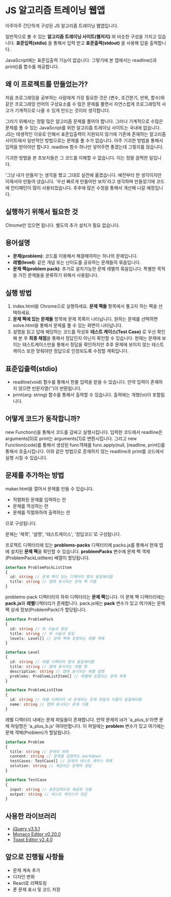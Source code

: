 # JS 알고리즘 트레이닝 웹앱

아주아주 간단하게 구성된 JS 알고리즘 트레이닝 웹앱입니다.

일반적으로 볼 수 있는 **알고리즘 트레이닝 사이트(웹저지)** 와 비슷한 구성을 가지고 있습니다. **표준입력(stdio)** 을 통해서 입력 받고 **표준출력(stdout)** 을 사용해 답을 출력합니다.

JavaScript에는 표준입출력 기능이 없습니다. 그렇기에 본 앱에서는 readline()과 print()를 함수를 제공합니다.

## 왜 이 프로젝트를 만들었는가?

처음 프로그래밍을 공부하는 사람에게 가장 필요한 것은 (변수, 조건분기, 반복, 함수)와 같은 프로그래밍 언어의 구성요소를 수 많은 문제를 풀면서 자연스럽게 프로그래밍적 사고가 기계적으로 나올 수 있게 만드는 것이라 생각합니다.

그러기 위해서는 정말 많은 알고리즘 문제를 풀어야 합니다. 그러나 기계적으로 수많은 문제를 풀 수 있는 JavaScript를 위한 알고리즘 트레이닝 사이트는 국내에 없습니다. JS는 태생적인 이유로 인해서 표준입출력이 지원되지 않기에 기존에 존재하는 알고리즘 사이트에서 일반적인 방법으로는 문제를 풀 수가 없습니다. 아주 기괴한 방법을 통해서 입력을 받아야만 합니다. readline 함수 하나만 넣어주면 좋겠는데 그렇지를 않습니다.

기괴한 방법을 본 초보자들은 그 코드를 이해할 수 없습니다. 이는 정말 끔찍한 일입니다.

'그냥 내가 만들자'는 생각을 했고 그대로 실천에 옮겼습니다. 예전부터 한 생각이지만 이제서야 만들어 냈습니다. '우선 빠르게 만들어만 보자'라고 생각하며 만들었기에 코드에 안티패턴이 많이 사용되었습니다. 추후에 많은 수정을 통해서 개선해 나갈 예정입니다.

## 실행하기 위해서 필요한 것

Chrome만 있으면 됩니다. 별도의 추가 설치가 필요 없습니다.

## 용어설명

- **문제(problem)**: 코드를 이용해서 해결해야하는 하나의 문제입니다.
- **레벨(level)**: 같은 개념 또는 난이도를 공유하는 문제들의 묶음입니다.
- **문제 팩(problem pack)**: 추가로 설치가능한 문제 레벨의 묶음입니다. 특별한 목적을 가진 문제들을 분류하기 위해서 사용됩니다.

## 실행 방법

1. index.html을 Chrome으로 실행하세요. **문제 팩들** 항목에서 풀고자 하는 팩을 선택하세요.
2. **문제 팩에 있는 문제들** 항목에 문제 목록이 나타납니다. 원하는 문제를 선택하면 solve.html을 통해서 문제를 풀 수 있는 화면이 나타납니다.
3. 설명을 읽고 답에 해당하는 코드를 작성후 **테스트 케이스(Test Case)** 로 우선 확인해 본 후 **최종 채점**을 통해서 정답인지 아닌지 확인할 수 있습니다. 현재는 문제에 보이는 테스트케이스만을 통해서 정답을 확인하지만 추후 문제에 보이지 않는 테스트 케이스 또한 맞춰야만 정답으로 인정되도록 수정할 계획입니다.

## 표준입출력(stdio)

- readline(void) 함수를 통해서 한줄 입력을 받을 수 있습니다. 만약 입력이 존재하지 않으면 빈문자열('')이 반환됩니다.
- print(arg: string) 함수를 통해서 출력할 수 있습니다. 출력에는 개행(\n)이 포함됩니다.

## 어떻게 코드가 동작합니까?

new Function()을 통해서 코드를 감싸고 실행시킵니다. 입력한 코드에서 readline은 arguments[0]로 print는 arguments[1]로 변환시킵니다. 그리고 new Function(code)를 통해서 생성된 func객체를 func.apply(null, [readline, print])를 통해서 호출시킵니다. 이와 같은 방법으로 존재하지 않는 readline과 print를 코드에서 실행 시킬 수 있습니다.


## 문제를 추가하는 방법

maker.html을 열어서 문제를 만들 수 있습니다.

- 직렬화된 문제를 입력하는 란
- 문제를 작성하는 란
- 문제를 직렬화하여 출력하는 란

으로 구성됩니다.

문제는 '제목', '설명', '테스트케이스', '정답코드'로 구성됩니다.

프로젝트 디렉터리에 있는 **problems-packs** 디렉터리에 packs.js를 통해서 현재 앱에 설치된 **문제 팩**을 확인할 수 있습니다. **problemPacks** 변수에 문제 팩 객체(ProblemPackListItem) 배열이 할당됩니다.

``` typescript
interface ProblemPackListItem
{
  id: string // 문제 팩이 있는 디렉터리 명과 동일해야함
  title: string // 앱에 표시되는 문제 팩 이름
}
```

problems-pack 디렉터리의 하위 디렉터리는 **문제 팩**입니다. 이 문제 팩 디렉터리에는 **pack.js**와 **레벨**디렉터리가 존재합니다. pack.js에는 **pack** 변수가 있고 여기에는 문제 팩 상세 정보(ProblemPack)가 할당됩니다.

``` typescript
interface ProblemPack
{
  id: string // 위 서술과 동일
  title: string // 위 서술과 동일
  levels: Level[] // 문제 팩에 포함되는 레벨 목록
}

interface Level
{
  id: string // 레벨 디렉터리 명과 동일해야함
  title: string // 앱에 표시되는 레벨 명
  description: string // 앱에 표시되는 레벨 설명
  problems: ProblemListItem[] // 레벨에 포함되는 문제 목록
}

interface ProblemListItem
{
  id: string // 레벨 디렉터리 내 존재하는 문제 파일과 이름이 동일해야함
  name: string // 앱에 표시되는 문제 이름
}
```

레벨 디렉터리 내에는 문제 파일들이 존재합니다. 만약 문제의 id가 'a_plus_b'라면 문제 파일명은 'a_plus_b.js' 여야만합니다. 이 파일에는 **problem** 변수가 있고 여기에는 문제 객체(Problem)가 할달됩니다.

``` typescript
interface Problem
{
  title: string // 문제의 제목
  content: string // 문제를 설명하는 markdown
  testCases: TestCase[] // 문제의 테스트 케이스 목록
  solution: string // 제공되는 문제의 정답
}

interface TestCase
{
  input: string // 표준입력으로 제공된 것들
  output: string // 테스트 케이스의 정답
}
```

## 사용한 라이브러리

- [jQuery v3.5.1](https://jquery.com/)
- [Monaco Editor v0.20.0](https://microsoft.github.io/monaco-editor/)
- [Toast Editor v2.4.0](https://ui.toast.com/tui-editor/)

## 앞으로 진행될 사항들

- 문제 계속 추가
- 디자인 변화
- React로 리팩토링
- 푼 문제 표시 및 코드 저장